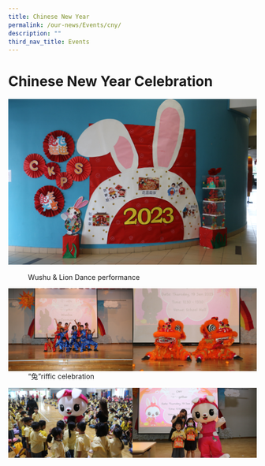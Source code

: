 ```yaml
---
title: Chinese New Year
permalink: /our-news/Events/cny/
description: ""
third_nav_title: Events
---
```

# Chinese New Year Celebration
![](/images/CNY%202023/CNY%20(0).jpg) 
<figure>
	<figcaption> Wushu & Lion Dance performance
</figcaption>
</figure> 
<img src="/images/CNY%202023/CNY%20(4).jpg" style="width:50%" align=left>
<img src="/images/CNY%202023/CNY%20(3).jpg" style="width:50%" align=right>
  <br>
<figure>
	<figcaption> “兔”riffic celebration
</figcaption>
</figure> 
<img src="/images/CNY%202023/CNY%20(1).jpg" style="width:50%" align=left>
<img src="/images/CNY%202023/CNY%20(2).jpg" style="width:50%" align=right>